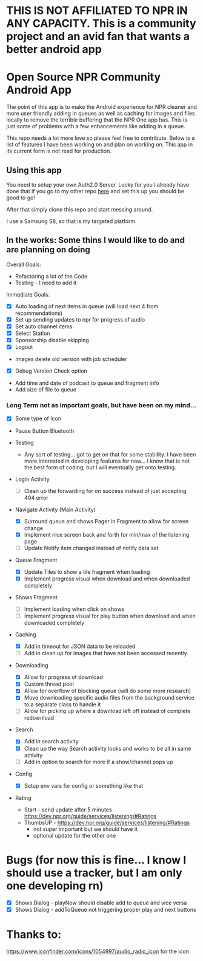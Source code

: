 # THIS IS NOT AFFILIATED TO NPR IN ANY CAPACITY. This is a community project and an avid fan that wants a better android app

# Open Source NPR Community Android App

The point of this app is to make the Android experience for NPR cleaner and more user friendly
adding in queues as well as caching for images and files locally to remove the terrible buffering
that the NPR One app has. This is just some of problems with a few enhancements like adding in a
queue.

This repo needs a lot more love so please feel free to contribute. Below is a list of features
I have been working on and plan on working on. This app in its current form is not read for 
production.

## Using this app

You need to setup your own Auth2.0 Server. Lucky for you I already have done that if you go to
my other repo [here](https://github.com/OpenSourceNPRCommunity/oauth2_proxy) and set this up you should be good to go!

After that simply clone this repo and start messing around.

I use a Samsung S8, so that is my targeted platform.

## In the works: Some thins I would like to do and are planning on doing

Overall Goals:
- Refactoring a lot of the Code
- Testing - I need to add it 

Immediate Goals:
- [X] Auto loading of next items in queue (will load next 4 from recommendations)
- [X] Set up sending updates to npr for progress of audio
- [X] Set auto channel items
- [X] Select Station
- [X] Sponsorship disable skipping
- [X] Logout
- Images delete old version with job scheduler
- [X] Debug Version Check option
- Add time and date of podcast to queue and fragment info
- Add size of file to queue

### Long Term not as important goals, but have been on my mind...

- [X] Some type of Icon
- Pause Button Bluetooth

- Testing
    - Any sort of testing... got to get on that for some stability. I have been more interested 
    in developing features for now... I know that is not the best form of coding, but I will 
    eventually get onto testing. 

- Login Activity
    - [ ] Clean up the forwarding for on success instead of just accepting 404 error

- Navigate Activity (Main Activity)
    - [X] Surround queue and shows Pager in Fragment to allow for screen change
    - [X] Implement nice screen back and forth for min/max of the listening page
    - [ ] Update Notify item changed instead of notify data set
    
- Queue Fragment
    - [X] Update Tiles to show a tile fragment when loading
    - [X] Implement progress visual when download and when downloaded completely

- Shows Fragment
    - [ ] Implement loading when click on shows
    - [ ] Implement progress visual for play button when download and when downloaded completely

- Caching
    - [X] Add in timeout for JSON data to be reloaded
    - [ ] Add in clean up for images that have not been accessed recently.

- Downloading
    - [X] Allow for progress of download
    - [X] Custom thread pool
    - [X] Allow for overflow of blocking queue (will do some more research)
    - [X] Move downloading specific audio files from the background service to a separate class to handle it
    - [ ] Allow for picking up where a download left off instead of complete redownload
    
- Search
    - [X] Add in search activity
    - [X] Clean up the way Search activity looks and works to be all in same activity
    - [ ] Add in option to search for more if a show/channel pops up

- Config
    - [X] Setup env vars for config or something like that
    
- Rating
    - Start - send update after 5 minutes https://dev.npr.org/guide/services/listening/#Ratings 
    - ThumbsUP - https://dev.npr.org/guide/services/listening/#Ratings
        - not super important but we should have it
        - optional update for the other one
    

# Bugs (for now this is fine... I know I should use a tracker, but I am only one developing rn)
- [X] Shows Dialog - playNow should disable add to queue and vice versa
- [X] Shows Dialog - addToQueue not triggering proper play and next buttons

# Thanks to:
https://www.iconfinder.com/icons/1054997/audio_radio_icon for the icon